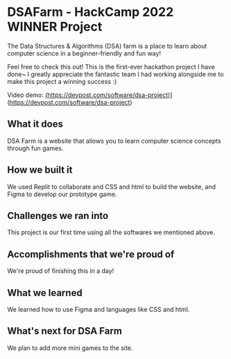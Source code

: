 # DSAFarm - HackCamp 2022 WINNER Project
The Data Structures & Algorithms (DSA) farm is a place to learn about computer science in a beginner-friendly and fun way!

Feel free to check this out! This is the first-ever hackathon project I have done~ I greatly appreciate the fantastic team I had working alongside me to make this project a winning success :)

Video demo: [(https://devpost.com/software/dsa-project)](https://devpost.com/software/dsa-project)](https://devpost.com/software/dsa-project)


## What it does
DSA Farm is a website that allows you to learn computer science concepts through fun games.

## How we built it
We used Replit to collaborate and CSS and html to build the website, and Figma to develop our prototype game.

## Challenges we ran into
This project is our first time using all the softwares we mentioned above.

## Accomplishments that we're proud of
We're proud of finishing this in a day!

## What we learned
We learned how to use Figma and languages like CSS and html.

## What's next for DSA Farm
We plan to add more mini games to the site.



